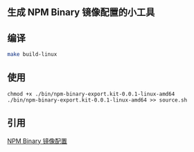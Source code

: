 ## 生成 NPM Binary 镜像配置的小工具

## 编译
```bash
make build-linux
```

## 使用
```
chmod +x ./bin/npm-binary-export.kit-0.0.1-linux-amd64
./bin/npm-binary-export.kit-0.0.1-linux-amd64 >> source.sh
```

## 引用
[NPM Binary 镜像配置](https://antfu.me/posts/npm-binary-mirrors)